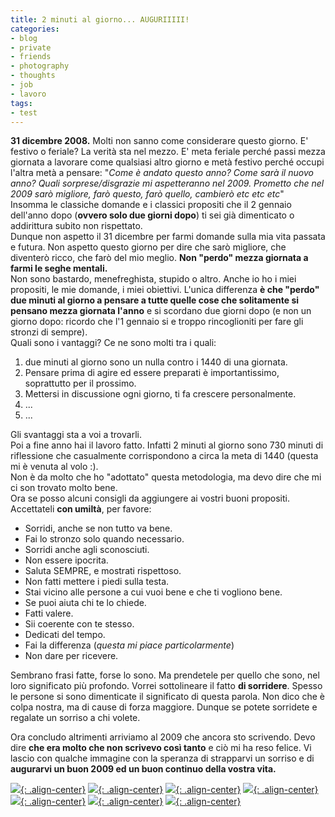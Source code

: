 ```yaml
---
title: 2 minuti al giorno... AUGURIIIII!
categories:
- blog
- private
- friends
- photography
- thoughts
- job
- lavoro
tags:
- test
---
```

**31 dicembre 2008.** Molti non sanno come considerare questo giorno. E' festivo o feriale? La verità sta nel mezzo. E' meta feriale perché passi mezza giornata a lavorare come qualsiasi altro giorno e metà festivo perché occupi l'altra metà a pensare: "_Come è andato questo anno? Come sarà il nuovo anno? Quali sorprese/disgrazie mi aspetteranno nel 2009. Prometto che nel 2009 sarò migliore, farò questo, farò quello, cambierò etc etc etc_"  
Insomma le classiche domande e i classici propositi che il 2 gennaio dell'anno
dopo (**ovvero solo due giorni dopo**) ti sei già dimenticato o addirittura
subito non rispettato.  
Dunque non aspetto il 31 dicembre per farmi domande sulla mia vita passata e
futura. Non aspetto questo giorno per dire che sarò migliore, che diventerò
ricco, che farò del mio meglio. **Non "perdo" mezza giornata a farmi le seghe
mentali.**  
Non sono bastardo, menefreghista, stupido o altro. Anche io ho i miei
propositi, le mie domande, i miei obiettivi. L'unica differenza **è che
"perdo" due minuti al giorno a pensare a tutte quelle cose che solitamente si
pensano mezza giornata l'anno** e si scordano due giorni dopo (e non un giorno
dopo: ricordo che l'1 gennaio si e troppo rincoglioniti per fare gli stronzi
di sempre).  
Quali sono i vantaggi? Ce ne sono molti tra i quali:

  1. due minuti al giorno sono un nulla contro i 1440 di una giornata.
  2. Pensare prima di agire ed essere preparati è importantissimo, soprattutto per il prossimo.
  3. Mettersi in discussione ogni giorno, ti fa crescere personalmente.
  4. ...
  5. ...
  
Gli svantaggi sta a voi a trovarli.  
Poi a fine anno hai il lavoro fatto. Infatti 2 minuti al giorno sono 730
minuti di riflessione che casualmente corrispondono a circa la meta di 1440
(questa mi è venuta al volo :).  
Non è da molto che ho "adottato" questa metodologia, ma devo dire che mi ci
son trovato molto bene.  
Ora se posso alcuni consigli da aggiungere ai vostri buoni propositi.  
Accettateli **con umiltà**, per favore:

  * Sorridi, anche se non tutto va bene.
  * Fai lo stronzo solo quando necessario.
  * Sorridi anche agli sconosciuti.
  * Non essere ipocrita.
  * Saluta SEMPRE, e mostrati rispettoso.
  * Non fatti mettere i piedi sulla testa.
  * Stai vicino alle persone a cui vuoi bene e che ti vogliono bene.
  * Se puoi aiuta chi te lo chiede.
  * Fatti valere.
  * Sii coerente con te stesso.
  * Dedicati del tempo.
  * Fai la differenza (_questa mi piace particolarmente_)
  * Non dare per ricevere.
  
Sembrano frasi fatte, forse lo sono. Ma prendetele per quello che sono, nel
loro significato più profondo. Vorrei sottolineare il fatto **di sorridere**.
Spesso le persone si sono dimenticate il significato di questa parola. Non
dico che è colpa nostra, ma di cause di forza maggiore. Dunque se potete
sorridete e regalate un sorriso a chi volete.

Ora concludo altrimenti arriviamo al 2009 che ancora sto scrivendo. Devo dire
**che era molto che non scrivevo così tanto** e ciò mi ha reso felice. Vi
lascio con qualche immagine con la speranza di strapparvi un sorriso e di
**augurarvi un buon 2009 ed un buon continuo della vostra vita.**

[![]({{site.url}}/images/smile1.jpg){: .align-center}]({{site.url}}/images/smile1.jpg)
[![]({{site.url}}/images/smile2.jpg){: .align-center}]({{site.url}}/images/smile2.jpg)
[![]({{site.url}}/images/smile3.gif){: .align-center}]({{site.url}}/images/smile3.gif)
[![]({{site.url}}/images/smile4.jpg){: .align-center}]({{site.url}}/images/smile4.jpg)
[![]({{site.url}}/images/smile5.jpg){: .align-center}]({{site.url}}/images/smile5.jpg)
[![]({{site.url}}/images/smile6.jpg){: .align-center}]({{site.url}}/images/smile6.jpg)
[![]({{site.url}}/images/smile7.jpg){: .align-center}]({{site.url}}/images/smile7.jpg)
